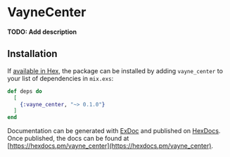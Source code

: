# VayneCenter

**TODO: Add description**

## Installation

If [available in Hex](https://hex.pm/docs/publish), the package can be installed
by adding `vayne_center` to your list of dependencies in `mix.exs`:

```elixir
def deps do
  [
    {:vayne_center, "~> 0.1.0"}
  ]
end
```

Documentation can be generated with [ExDoc](https://github.com/elixir-lang/ex_doc)
and published on [HexDocs](https://hexdocs.pm). Once published, the docs can
be found at [https://hexdocs.pm/vayne_center](https://hexdocs.pm/vayne_center).

